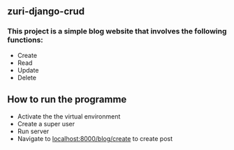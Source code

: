 ## zuri-django-crud

### This project is a simple blog website that involves the following functions:
- Create
- Read
- Update
- Delete

## How to run the programme
- Activate the the virtual environment
- Create a super user
- Run server
- Navigate to <a href="localhost:8000/blog/create">localhost:8000/blog/create</a> to create post